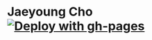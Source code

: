 # Jaeyoung Cho [![Deploy with gh-pages](https://github.com/jaycho1214/jaycho1214.github.io/actions/workflows/deploy.yml/badge.svg)](https://github.com/jaycho1214/jaycho1214.github.io/actions/workflows/deploy.yml)
